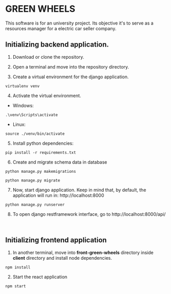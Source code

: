 # GREEN WHEELS

This software is for an university project. Its objective it's to serve as 
a resources manager for a electric car seller company.

## Initializing backend application.

1. Download or clone the repository.

2. Open a terminal and move into the repository directory.

3. Create a virtual environment for the django application.

```
virtualenv venv
```

4. Activate the virtual environment.

* Windows:


```
.\venv\Scripts\activate
```

* Linux:

```
source ./venv/bin/activate
```

5. Install python dependencies:

```
pip install -r requirements.txt
```

6. Create and migrate schema data in database

```
python manage.py makemigrations

python manage.py migrate

```

7. Now, start django application.
Keep in mind that, by default, the application will run in: http://localhost:8000

```
python manage.py runserver
```

8. To open django restframework interface, go to http://localhost:8000/api/

&nbsp;

## Initializing frontend application

1. In another terminal, move into **front-green-wheels** directory inside **client** directory and install node dependencies.

```
npm install
```

2. Start the react application
```
npm start
```
